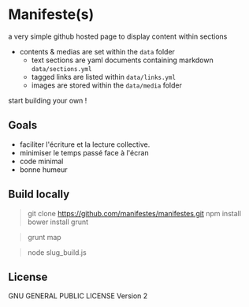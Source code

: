 # Manifeste(s)
a very simple github hosted page to display content within sections

- contents & medias are set within the `data` folder
    - text sections are yaml documents containing markdown `data/sections.yml`
    - tagged links are listed within `data/links.yml`
    - images are stored within the `data/media` folder

start building your own !

## Goals

- faciliter l'écriture et la lecture collective.
- minimiser le temps passé face à l'écran
- code minimal
- bonne humeur

## Build locally

> git clone https://github.com/manifestes/manifestes.git
> npm install
> bower install
> grunt

> grunt map

> node slug_build.js

## License
GNU GENERAL PUBLIC LICENSE Version 2



